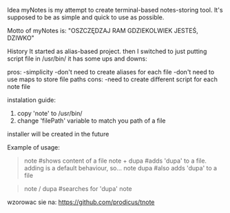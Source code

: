 Idea
myNotes is my attempt to create terminal-based notes-storing tool.
It's supposed to be as simple and quick to use as possible.

Motto of myNotes is:
"OSZCZĘDZAJ RAM GDZIEKOLWIEK JESTEŚ, DZIWKO"

History
It started as alias-based project. then I switched to just putting script file
in /usr/bin/
it has some ups and downs:

pros:
  -simplicity
  -don't need to create aliases for each file
  -don't need to use maps to store file paths
cons:
  -need to create different script for each note file

instalation guide:
1. copy 'note' to /usr/bin/
2. change 'filePath' variable to match you path of a file

installer will be created in the future

Example of usage:
>note         #shows content of a file
>note + dupa  #adds 'dupa' to a file. adding is a default behaviour, so...
>note dupa    #also adds 'dupa' to a file

>note / dupa  #searches for 'dupa'
>note

wzorowac sie na:
https://github.com/prodicus/tnote
